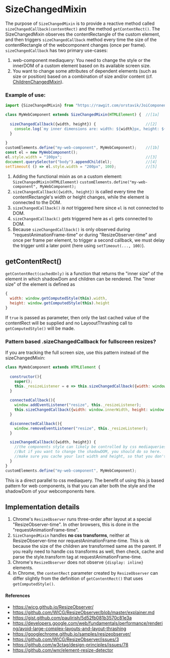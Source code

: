 # SizeChangedMixin
The purpose of `SizeChangedMixin` is to provide a reactive method called `sizeChangedCallback(contentRect)`
and the method `getContentRect()`.
The SizeChangedMixin observes the contentRectangle of the custom element, and then triggers 
`sizeChangedCallback` method every time the size of the contentRectangle of the webcomponent changes (once per frame).
`sizeChangedCallback` has two primary use-cases:
1. web-component mediaquery: You need to change the style or the innerDOM of a custom element based on 
its available screen size.
2. You want to change some attributes of dependent elements (such as size or position) 
based on a combination of size and/or content (cf. [ChildrenChangedMixin](ChildrenChangedMixin.md)).

### Example of use:

```javascript
import {SizeChangedMixin} from "https://rawgit.com/orstavik/JoiComponents/master/src/SizeChangedMixin.js";

class MyWebComponent extends SizeChangedMixin(HTMLElement) {  //[1a]
                                               
  sizeChangedCallback({width, height}) {                      //[2]
    console.log(`my inner dimensions are: width: ${width}px, height: ${height}px`);
  }                                                                
  
}
customElements.define("my-web-component", MyWebComponent);    //[1b]
const el = new MyWebComponent();                              
el.style.width = "100px";                                     //[3]
document.querySelector("body").appendChild(el);               //[4]
setTimeout( () => el.style.width = "200px", 100);             //[5]                          
```                                                                   
1. Adding the functional mixin as on a custom element:
`SizeChangedMixin(HTMLElement)`
`customElements.define("my-web-component", MyWebComponent);`
2. `sizeChangedCallback({width, height})` is called every time the contentRectangle's width or height 
changes, while the element is connected to the DOM.
3. `sizeChangedCallback()` *is not* triggered here since `el` is not connected to DOM.
4. `sizeChangedCallback()` *gets* triggered here as `el` gets connected to DOM.
5. Because `sizeChangedCallback()` is only observed during "requestAnimationFrame-time" or during "ResizeObserver-time" 
and once per frame per element, to trigger a second callback, 
we must delay the trigger until a later point (here using `setTimeout(..., 100)`).

## getContentRect()
`getContentRect(cachedOnly)` is a function that returns the "inner size" of the element in which 
shadowDom and children can be rendered. The "inner size" of the element is defined as 
```javascript
{
  width: window.getComputedStyle(this).width,
  height: window.getComputedStyle(this).height
}
```
If `true` is passed as parameter, then only the last cached value of the contentRect will be supplied and no
LayooutThrashing call to `getComputedStyle()` will be made.

### Pattern based .sizeChangedCallback for fullscreen resizes?
If you are tracking the full screen size, use this pattern instead of the sizeChangedMixin:

```javascript
class MyWebComponent extends HTMLElement {
                                               
  constructor(){
    super();
    this._resizeListener = e => this.sizeChangedCallback({width: window.innerWidth, height: window.innerHeight});
  }
  
  connectedCallback(){
    window.addEventListener("resize", this._resizeListener);
    this.sizeChangedCallback({width: window.innerWidth, height: window.innerHeight});
  }

  disconnectedCallback(){
    window.removeEventListener("resize", this._resizeListener);
  }

  sizeChangedCallback({width, height}) {
    //the components style can likely be controlled by css mediaqueries directly here.
    //But if you want to change the shadowDOM, you should do so here.
    //make sure you cache your last width and height, so that you don't redraw the shadowDom everytime you don't want.
  }                                                                
}
customElements.define("my-web-component", MyWebComponent);
```                                                                   
This is a direct parallel to css mediaquery. 
The benefit of using this js based pattern for web components, 
is that you can alter both the style and the shadowDom of your webcomponents here.

## Implementation details
1. Chrome's `ResizeObserver` runs three-order after layout at a special "ResizeObserver-time". 
In other browsers, this is done in the "requestAnimationFrame-time".
2. `SizeChangedMixin` handles **no css transforms**, neither at ResizeObserver-time nor requestAnimationFrame-time.
This is ok because the size of the children are transformed same as the parent.
If you really need to handle css transforms as well, then check, cache and parse the style.transform 
tag at requestAnimationFrame-time. 
3. Chrome's `ResizeObserver` does not observe `{display: inline}` elements.
4. In Chrome, the `contentRect` parameter created by `ResizeObserver` can differ slightly from 
the definition of `getContentRect()` that uses `getComputedStyle()`.

#### References
* https://wicg.github.io/ResizeObserver/
* https://github.com/WICG/ResizeObserver/blob/master/explainer.md
* https://gist.github.com/paulirish/5d52fb081b3570c81e3a
* https://developers.google.com/web/fundamentals/performance/rendering/avoid-large-complex-layouts-and-layout-thrashing
* https://googlechrome.github.io/samples/resizeobserver/
* https://github.com/WICG/ResizeObserver/issues/3
* https://github.com/w3ctag/design-principles/issues/78
* https://github.com/wnr/element-resize-detector
